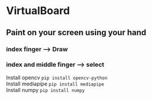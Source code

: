# VirtualBoard
## Paint on your screen using your hand 
### index finger --> Draw 
### index and middle finger --> select

Install opencv
`pip install opencv-python
`
<br/>
Install mediapipe
`pip install mediapipe`
<br/>
Install numpy
`pip install numpy
`
